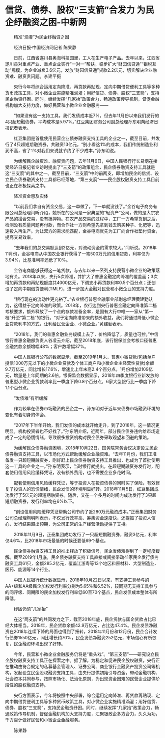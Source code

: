 # 信贷、债券、股权“三支箭”合发力 为民企纾融资之困-中新网

　　精准“滴灌”为民企纾融资之困

　　经济日报·中国经济网记者 陈果静


　　日前，江西省遂川县奥海科技园里，工人在生产电子产品。去年以来，江西省遂川县对重点产业、重点企业实行“一对一”帮扶，稳步扩大“财园信贷通”“银税互动”规模，为企业减负3.6亿元，发放“财园信贷通”贷款2.2亿元，切实解决企业融资难、融资贵问题。李建平摄

　　央行今年将综合运用定向降准、再贷款再贴现、定向中期借贷便利工具等多种货币政策工具，对小微企业实施精准滴灌；用好信贷、债券、股权“三支箭”，支持民企融资纾困。同时，继续发挥“几家抬”政策合力，畅通政策传导机制，督促金融机构加大支持力度，做好民营和小微企业金融服务——

　　“如果没有这一支持工具，我们发债成本近7%，但去年11月份以来我们发行的4只超短融债券，平均成本是5.97%。”红豆集团财务公司副总经理孙东明向经济日报记者表示。

　　红豆集团是首批使用民营企业债券融资支持工具的企业之一，截至目前，共发行了4只超短期融资券，共融资13亿元。“别小看这1%的成本，我们传统制造业利润不高，省了1%对我们来说就节约了不少成本。”孙东明说。

　　为缓解民企融资难、融资贵问题，去年11月6日，中国人民银行行长易纲在接受经济日报记者专访时提出了“三支箭”的政策组合，民企债券融资支持工具就是这“三支箭”的其中之一。截至目前，“三支箭”中的前两支，即增加民企的信贷、设立民企债券融资支持工具都已经落地，“第三支箭”——民企股权融资支持工具目前也正在积极探索之中。

　　降准资金惠及实体

　　“以前我们拿自有资金交易，这一单做了，下一单就没钱了。”金谷电子商务有限公司总经理闫盺介绍，她所在的公司是一家典型的“轻资产”公司，做的是大宗农产品的撮合交易，没有抵押物。在农产品交易的过程中，工厂一方希望货到之后，检测没有质量问题再付款，而合作社一方则希望先拿到钱去购买种子、化肥等，迅速投入再生产。为让双方的需求能匹配，金谷电商就先为工厂向合作社垫付资金，提高交易效率。

　　“去年我们的总交易额达到2亿元，对流动资金的需求较大。”闫盺说。2018年11月份，金谷电商从中国农业银行获得了一笔500万元的信用贷款，利率仅为3.94%，比基准利率还低了10%。

　　金谷电商能够获得这一笔贷款，与去年以来一系列支持民营小微企业的政策落地有关。2018年以来，央行5次降准，并扩大了普惠金融定向降准的覆盖面；3次增加再贷款和再贴现额度共4000亿元，下调支小再贷款利率0.5个百分点；还创设了定向中期借贷便利(TMLF)，进一步加大金融对民营和小微企业的支持力度。

　　“银行现在的流动性更充裕了。”农业银行普惠金融事业部副总经理黄建勤认为，这得益于定向降准的政策。2018年，农行达到央行普惠金融定向降准第二档考核要求，额外释放了一个点的存款准备金率，是国有大行中唯一一家从“第一档”升至“第二档”的银行。“对于定向降准带来的额外收益，我们将通过降低小微企业贷款利率的方式，让利给民营企业、小微企业。”黄建勤表示。

　　“2018年，我们的普惠金融业务规模上去了，价格降低了，质量也可控。”中信银行普惠金融部负责人谷凌云介绍，截至2018年底，该行银保监会考核口径普惠金融贷款余额增幅48%；客户数增幅37%。

　　中国人民银行公布的数据显示，截至2019年1月末，普惠小微贷款(包括单户授信1000万元以下的小微企业贷款及个体工商户和小微企业主经营性贷款)余额9.7万亿元，同比增长17.6%，增速比上年末高2.4个百分点。1月份增加2109亿元，增量是上年同期的2.6倍。银保监会数据显示，2018年四季度银行业新发放的普惠型小微企业贷款利率比一季度下降0.8个百分点，6家大型银行比一季度下降1.1个百分点。

　　“发债难”有所缓解

　　作为较早在债券市场融资的民企之一，孙东明对于近年来债券市场融资环境的变化有着切身的体会。

　　“2017年下半年开始，我们发债的成本就开始走升，到了2018年，这一情况更明显，机构投资者也不好找了。”孙东明介绍，近两年，部分民企债券违约给市场造成了一定的恐慌情绪，导致很多投资机构对民企债券采取观望和回避的策略。

　　为缓解民企债券融资困境，2018年10月22日，国务院常务会议决定设立民企债券融资支持工具，以市场化方式帮助缓解企业融资难。“去年11月份，我们正准备发一只超短期融资券，刚好赶上民企债券融资支持工具推出，也成为了首批使用这一工具的企业之一。”孙东明表示，当时银行就提出，在超短期融资券发行时，配套使用信用风险缓释凭证，没有额外费用，也不需要企业多花时间。

　　配套使用信用风险缓释凭证，等于投资人在投资债券的同时买了保险，有效修复了投资人的恐慌情绪，民企发债的环境明显好转。2018年11月5日，红豆集团成功发行了5亿元的超短期融资券。随后，又在一个多月的时间内成功发行了3只超短期融资券，发行利率均在6%以下。

　　“创设信用风险缓释凭证帮助公司节约了近280万元融资成本。”正泰集团财务公司总经理陶明晖表示，不仅发行效率高、筹集资金速度快，还提振了投资人信心，发行结果超出预期，为公司正常的生产经营活动提供了支持。

　　2018年11月9日，正泰集团成功发行了一只超短期融资券，融资3亿元，利率仅4.6%，比2018年市场最低的时候还要低69个基点。

　　民企债券融资支持工具的推出释放了积极信号，民企发债难得到了一定程度缓解。截至2019年1月底，民企债券融资支持工具直接或间接带动41家民企发行债务融资工具61只，金额285.2亿元，覆盖江浙粤等13个地区和原材料、大型制造业、医药、能源等14个行业。

　　中国人民银行统计数据显示，2018年10月22日以来，有支持工具参与的AA+级和AA级民企加权发行利率分别为5.65%和6.52%，较同期无支持工具参与的同评级、同期限的民企加权发行利率低60至70个基点，民企发债成本整体有所降低。

　　纾困仍须“几家抬”

　　在这“两支箭”的共同发力之下，截至2018年底，民企贷款与国企贷款占比已经大体相当。2018年，民企贷款余额42.9万亿元，占比达47.4%。民企发债净融资在2018年连续下降的局面也得到了扭转，2018年11月份和12月份，民企合计发行债券1550亿元，同比增长约70%，民企发债净融资252亿元，市场信心有所恢复，民企融资环境出现了好转。

　　今年，民营和小微企业金融服务仍将是“重头戏”。“第三支箭”——研究设立民企股权融资支持工具正在探索之中。据了解，为稳定和促进民企股权融资，央行正在推动由符合规定的私募基金管理人、证券公司、商业银行金融资产投资公司等机构，发起设立民企股权融资支持工具，由央行提供初始引导资金，带动金融机构、社会资本共同参与，按照市场化、法治化原则，为出现资金困难的民营企业提供阶段性的股权融资支持。

　　央行方面表示，今年将按照中央部署，综合运用定向降准、再贷款再贴现、定向中期借贷便利工具等多种货币政策工具，对小微企业实施精准滴灌；用好信贷、债券、股权“三支箭”，支持民企融资纾困。同时，继续发挥“几家抬”政策合力，畅通政策传导机制，督促金融机构加大支持力度，汇聚银政企多方合力，久久为功，千方百计做好民营和小微企业金融服务。

　　陈果静
